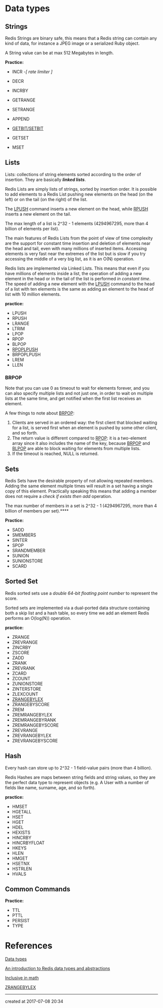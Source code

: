 # Data types

## Strings

Redis Strings are binary safe, this means that a Redis string can contain any kind of data, for instance a  JPEG image or a serialized Ruby object.

A String value can be at max 512 Megabytes in length.

**Practice:**

- INCR -*[ rate limiter ]*


- DECR 
- INCRBY
- GETRANGE
- SETRANGE
- APPEND
- [GETBIT/SETBIT](https://www.zhihu.com/question/27672245)
- GETSET
- MSET




## Lists

Lists: collections of string elements sorted according to the order of insertion. They are basically ***linked lists***.

Redis Lists are simply lists of strings, sorted by insertion order. It is possible to add elements to a Redis List pushing new elements on the head  (on the left) or on the tail (on the right) of the list.

The [LPUSH](https://redis.io/commands/lpush) command inserts a new element on the head, while  [RPUSH](https://redis.io/commands/rpush) inserts a new element on the tail. 

The max length of a list is 2^32 - 1 elements (4294967295, more than 4 billion of elements per list).

The main features of Redis Lists from the point of view of time complexity are the support for constant time insertion and deletion of elements near the head and tail, even with many millions of inserted items. Accessing elements is very fast near the extremes of the list but is slow if you try accessing the middle of a very big list, as it is an O(N) operation.

Redis lists are implemented via Linked Lists. This means that even if you have millions of elements inside a list, the operation of adding a new element in the head or in the tail of the list is performed *in constant time*. The speed of adding a new element with the [LPUSH](https://redis.io/commands/lpush) command to the head of a list with ten elements is the same as adding an element to the head of list with 10 million elements.



**practice:**

- LPUSH 
- RPUSH 
- LRANGE 
- LTRIM 
- LPOP 
- RPOP
- BLPOP
- [RPOPLPUSH](https://redis.io/commands/rpoplpush)
- BRPOPLPUSH
- LREM 
- LLEN 



### BRPOP

Note that you can use 0 as timeout to wait for elements forever, and you can also specify multiple lists and not just one, in order to wait on multiple  lists at the same time, and get notified when the first list receives an element.

A few things to note about [BRPOP](https://redis.io/commands/brpop):

1. Clients are served in an ordered way: the first client that blocked waiting for a list, is served first when an element is pushed by some other client, and so forth.
2. The return value is different compared to [RPOP](https://redis.io/commands/rpop): it is a two-element array since it also includes the name of the key, because [BRPOP](https://redis.io/commands/brpop) and [BLPOP](https://redis.io/commands/blpop) are able to block waiting for elements from multiple lists.
3. If the timeout is reached, NULL is returned.




## Sets

Redis Sets have the desirable property of not allowing repeated members. Adding the same element multiple times will result in a set having a 
single copy of this element. Practically speaking this means that adding  a member does not require a *check if exists then add* operation.

The max number of members in a set is 2^32 - 1 (4294967295, more than 4 billion   of members per set).****

**Practice:**

- SADD
- SMEMBERS 
- SINTER 
- SPOP 
- SRANDMEMBER
- SUNION
- SUNIONSTORE 
- SCARD 




## Sorted Set

Redis sorted sets use a *double 64-bit floating point number* to represent the score. 

Sorted sets are implemented via a dual-ported data structure containing both a skip list and a hash table, so every time we add an element Redis performs an O(log(N)) operation.

**practice:**

- ZRANGE
- ZREVRANGE 
- ZINCRBY 
- ZSCORE 
- ZADD 
- ZRANK 
- ZREVRANK 
- ZCARD 
- ZCOUNT 
- ZUNIONSTORE 
- ZINTERSTORE 
- ZLEXCOUNT 
- [ZRANGEBYLEX](http://www.redis.cn/commands/zrangebylex.html) 
- ZRANGEBYSCORE
- ZREM 
- ZREMRANGEBYLEX 
- ZREMRANGEBYRANK 
- ZREMRANGEBYSCORE 
- ZREVRANGE 
- ZREVRANGEBYLEX 
- ZREVRANGEBYSCORE 





## Hash

Every hash can store up to 2^32 - 1 field-value pairs (more than 4 billion).

Redis Hashes are maps between string fields and string values, so they are the perfect data type to represent objects (e.g. A User with a number of fields like name, surname, age, and so forth).

**practice:**

- HMSET 
- HGETALL 
- HSET 
- HGET 
- HDEL 
- HEXISTS 
- HINCRBY 
- HINCRBYFLOAT 
- HKEYS 
- HLEN 
- HMGET 
- HSETNX 
- HSTRLEN 
- HVALS 




## Common Commands 

**Practice:**

- TTL
- PTTL
- PERSIST
- TYPE




# References

[Data types](https://redis.io/topics/data-types)

[An introduction to Redis data types and abstractions](https://redis.io/topics/data-types-intro)

[Inclusive in math](http://www.mathwords.com/i/inclusive.htm)

[ZRANGEBYLEX ](http://www.redis.cn/commands/zrangebylex.html)

---

created at 2017-07-08 20:34